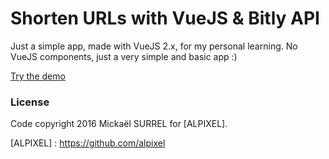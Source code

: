 # Shorten URLs with VueJS & Bitly API

Just a simple app, made with VueJS 2.x, for my personal learning.
No VueJS components, just a very simple and basic app :)

[Try the demo](https://alpixel.github.io/bitly-vuejs/)

### License
Code copyright 2016 Mickaël SURREL for [ALPIXEL].


[Here the demo]: <https://alpixel.github.io/bitly-vuejs/>
[ALPIXEL] : <https://github.com/alpixel>
